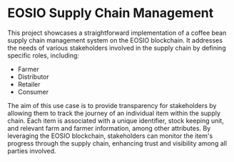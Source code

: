 # EOSIO Supply Chain Management

This project showcases a straightforward implementation of a coffee bean supply chain management system on the EOSIO blockchain. It addresses the needs of various stakeholders involved in the supply chain by defining specific roles, including:

* Farmer
* Distributor
* Retailer
* Consumer

The aim of this use case is to provide transparency for stakeholders by allowing them to track the journey of an individual item within the supply chain. Each item is associated with a unique identifier, stock keeping unit, and relevant farm and farmer information, among other attributes. By leveraging the EOSIO blockchain, stakeholders can monitor the item's progress through the supply chain, enhancing trust and visibility among all parties involved.
